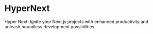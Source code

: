 # HyperNext
Hyper Next: Ignite your Next.js projects with enhanced productivity and unleash boundless development possibilities.
